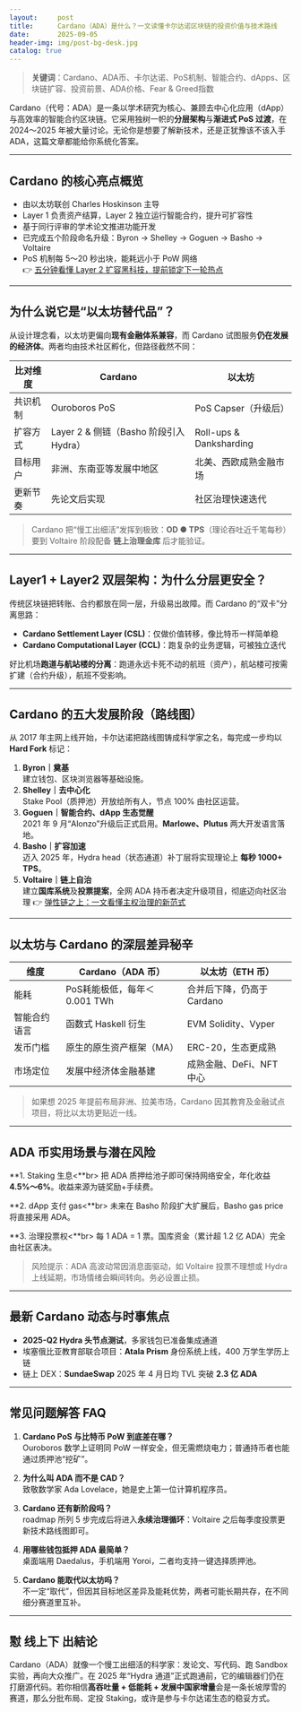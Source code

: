 ```yaml
---
layout:     post
title:      Cardano（ADA）是什么？一文读懂卡尔达诺区块链的投资价值与技术路线
date:       2025-09-05
header-img: img/post-bg-desk.jpg
catalog: true
---
```


> **关键词**：Cardano、ADA币、卡尔达诺、PoS机制、智能合约、dApps、区块链扩容、投资前景、ADA价格、Fear & Greed指数

Cardano（代号：ADA）是一条以学术研究为核心、兼顾去中心化应用（dApp）与高效率的智能合约区块链。它采用独树一帜的**分层架构**与**渐进式 PoS 过渡**，在 2024～2025 年被大量讨论。无论你是想要了解新技术，还是正犹豫该不该入手 ADA，这篇文章都能给你系统化答案。

---

## Cardano 的核心亮点概览
- 由以太坊联创 Charles Hoskinson 主导  
- Layer 1 负责资产结算，Layer 2 独立运行智能合约，提升可扩容性  
- 基于同行评审的学术论文推进功能开发  
- 已完成五个阶段命名升级：Byron → Shelley → Goguen → Basho → Voltaire  
- PoS 机制每 5～20 秒出块，能耗远小于 PoW 网络  
👉 [五分钟看懂 Layer 2 扩容黑科技，提前锁定下一轮热点](https://okxdog.com/)

---

## 为什么说它是“以太坊替代品”？
从设计理念看，以太坊更偏向**现有金融体系兼容**，而 Cardano 试图服务**仍在发展的经济体**。两者均由技术社区孵化，但路径截然不同：

| 比对维度 | Cardano | 以太坊 |
|---|---|---|
| 共识机制 | Ouroboros PoS | PoS Capser（升级后） |
| 扩容方式 | Layer 2 & 侧链（Basho 阶段引入 Hydra） | Roll-ups & Danksharding |
| 目标用户 | 非洲、东南亚等发展中地区 | 北美、西欧成熟金融市场 |
| 更新节奏 | 先论文后实现 | 社区治理快速迭代 |

> Cardano 把“慢工出细活”发挥到极致：**OD ● TPS**（理论吞吐近千笔每秒）要到 Voltaire 阶段配备 **链上治理金库** 后才能验证。

---

## Layer1 + Layer2 双层架构：为什么分层更安全？
传统区块链把转账、合约都放在同一层，升级易出故障。而 Cardano 的“双卡”分离思路：

- **Cardano Settlement Layer (CSL)**：仅做价值转移，像比特币一样简单稳  
- **Cardano Computational Layer (CCL)**：跑复杂的业务逻辑，可被独立迭代  

好比机场**跑道与航站楼的分离**：跑道永远卡死不动的航班（资产），航站楼可按需扩建（合约升级），航班不受影响。

---

## Cardano 的五大发展阶段（路线图）
从 2017 年主网上线开始，卡尔达诺把路线图铸成科学家之名，每完成一步均以 **Hard Fork** 标记：

1. **Byron｜奠基**  
   建立钱包、区块浏览器等基础设施。  
2. **Shelley｜去中心化**  
   Stake Pool（质押池）开放给所有人，节点 100% 由社区运营。  
3. **Goguen｜智能合约、dApp 生态觉醒**  
   2021 年 9 月“Alonzo”升级后正式启用。**Marlowe、Plutus** 两大开发语言落地。  
4. **Basho｜扩容加速**  
   迈入 2025 年，Hydra head（状态通道）补丁层将实现理论上 **每秒 1000+ TPS**。  
5. **Voltaire｜链上自治**  
   建立**国库系统**及**投票提案**，全网 ADA 持币者决定升级项目，彻底迈向社区治理 👉 [弹性链之上：一文看懂主权治理的新范式](https://okxdog.com/)

---

## 以太坊与 Cardano 的深层差异秘辛
| 维度 | Cardano（ADA 币） | 以太坊（ETH 币） |
|---|---|---|
| 能耗 | PoS耗能极低，每年＜0.001 TWh | 合并后下降，仍高于 Cardano |
| 智能合约语言 | 函数式 Haskell 衍生 | EVM Solidity、Vyper |
| 发币门槛 | 原生的原生资产框架（MA） | ERC-20，生态更成熟 |
| 市场定位 | 发展中经济体金融基建 | 成熟金融、DeFi、NFT 中心 |

> 如果想 2025 年提前布局非洲、拉美市场，Cardano 因其教育及金融试点项目，将比以太坊更贴近一线。

---

## ADA 币实用场景与潜在风险
**1. Staking 生息<**br>
把 ADA 质押给池子即可保持网络安全，年化收益 **4.5%～6%**。收益来源为链奖励+手续费。  

**2. dApp 支付 gas<**br>
未来在 Basho 阶段扩大扩展后，Basho gas price 将直接采用 ADA。  

**3. 治理投票权<**br>
每 1 ADA = 1 票。国库资金（累计超 1.2 亿 ADA）完全由社区表决。  

> 风险提示：ADA 高波动常因消息面驱动，如 Voltaire 投票不理想或 Hydra 上线延期，市场情绪会瞬间转向。务必设置止损。

---

## 最新 Cardano 动态与时事焦点  
- **2025-Q2 Hydra 头节点测试**，多家钱包已准备集成通道  
- 埃塞俄比亚教育部联合项目：**Atala Prism** 身份系统上线，400 万学生学历上链  
- 链上 DEX：**SundaeSwap** 2025 年 4 月日均 TVL 突破 **2.3 亿 ADA**  

---

## 常见问题解答 FAQ

1. **Cardano PoS 与比特币 PoW 到底差在哪？**  
   Ouroboros 数学上证明同 PoW 一样安全，但无需燃烧电力；普通持币者也能通过质押池“挖矿”。

2. **为什么叫 ADA 而不是 CAD？**  
   致敬数学家 Ada Lovelace，她是史上第一位计算机程序员。

3. **Cardano 还有新阶段吗？**  
    roadmap 所列 5 步完成后将进入**永续治理循环**：Voltaire 之后每季度投票更新技术路线图即可。

4. **用哪些钱包抵押 ADA 最简单？**  
   桌面端用 Daedalus，手机端用 Yoroi，二者均支持一键选择质押池。

5. **Cardano 能取代以太坊吗？**  
   不一定“取代”，但因其目标地区差异及能耗优势，两者可能长期共存，在不同细分赛道里互补。

---

## 懟 线上下 出結论
Cardano（ADA）就像一个慢工出细活的科学家：发论文、写代码、跑 Sandbox 实验，再向大众推广。在 2025 年“Hydra 通道”正式跑通前，它的编辑器们仍在打磨源代码。若你相信**高吞吐量 + 低能耗 + 发展中国家增量**会是一条长坡厚雪的赛道，那么分批布局、定投 Staking，或许是参与卡尔达诺生态的稳妥方式。